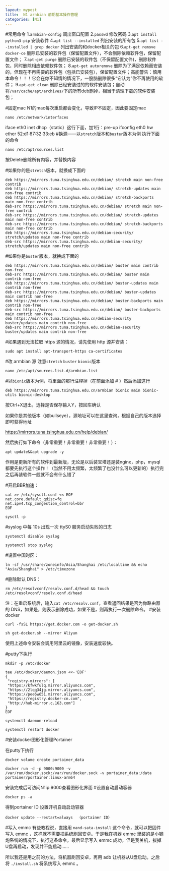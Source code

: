 ```yaml
---
layout: mypost
title:  N1 arnbian 前期基本操作管理
categories: [N1]
---
```

#常用命令
1.`armbian-config` 调出窗口配置
2.`passwd` 修改密码
3.`apt install python3-pip` 安装软件
4.`apt list --installed` 列出安装的所有包
5.`apt list --installed | grep docker` 列出安装的和docker相关的包
6.`apt-get remove docker-ce` 删除已安装的软件包（保留配置文件），不会删除依赖软件包，保留配置文件；
7.`apt-get purge` 删除已安装的软件包（不保留配置文件)，删除软件包，同时删除相应依赖软件包；
8.`apt-get autoremove` 删除为了满足依赖而安装的，但现在不再需要的软件包（包括已安装包），保留配置文件；高能警告：慎用本命令！！！它会在你不知情的情况下，一股脑删除很多“它认为”你不再使用的软件；
9.`apt-get clean` 删除已经安装过的的软件安装包；自动将`/var/cache/apt/archives/`下的所有deb删掉，相当于清理下载的软件安装包；

#固定mac
N1的mac每次重启都会变化，导致IP不固定，因此要固定mac

    nano /etc/network/interfaces

iface eth0 inet dhcp（static）这行下面，加1行：pre-up ifconfig eth0 hw ether 52:d1:87:32:33:eb
#换源——以`stretch`版本和`buster`版本为例
执行下面的命令

    nano /etc/apt/sources.list

按Delete删除所有内容，并替换内容


#如果你的是`stretch`版本，就换成下面的

    deb https://mirrors.tuna.tsinghua.edu.cn/debian/ stretch main non-free contrib
    deb https://mirrors.tuna.tsinghua.edu.cn/debian/ stretch-updates main non-free contrib
    deb https://mirrors.tuna.tsinghua.edu.cn/debian/ stretch-backports main non-free contrib
    deb-src https://mirrors.tuna.tsinghua.edu.cn/debian/ stretch main non-free contrib
    deb-src https://mirrors.tuna.tsinghua.edu.cn/debian/ stretch-updates main non-free contrib
    deb-src https://mirrors.tuna.tsinghua.edu.cn/debian/ stretch-backports main non-free contrib
    deb https://mirrors.tuna.tsinghua.edu.cn/debian-security/ stretch/updates main non-free contrib
    deb-src https://mirrors.tuna.tsinghua.edu.cn/debian-security/ stretch/updates main non-free contrib

#如果你是`buster`版本，就换成下面的

    deb https://mirrors.tuna.tsinghua.edu.cn/debian/ buster main contrib non-free
    deb-src https://mirrors.tuna.tsinghua.edu.cn/debian/ buster main contrib non-free
    deb https://mirrors.tuna.tsinghua.edu.cn/debian/ buster-updates main contrib non-free
    deb-src https://mirrors.tuna.tsinghua.edu.cn/debian/ buster-updates main contrib non-free
    deb https://mirrors.tuna.tsinghua.edu.cn/debian/ buster-backports main contrib non-free
    deb-src https://mirrors.tuna.tsinghua.edu.cn/debian/ buster-backports main contrib non-free
    deb https://mirrors.tuna.tsinghua.edu.cn/debian-security buster/updates main contrib non-free
    deb-src https://mirrors.tuna.tsinghua.edu.cn/debian-security buster/updates main contrib non-free

#如果遇到无法拉取 https 源的情况，请先使用 http 源并安装：

 `sudo apt install apt-transport-https ca-certificates`

#改 armbian 源  注意`stretch` `buster` `bionic`版本

    nano /etc/apt/sources.list.d/armbian.list

#以`bionic`版本为例，将里面的那行注释掉（在前面添加 # ）然后添加这行

    deb https://mirrors.tuna.tsinghua.edu.cn/armbian bionic main bionic-utils bionic-desktop
   

按Ctrl+X退出，选择是否保存输入Y，按回车确认

如果你是其他版本（如bullseye），源地址可以在这里查询，根据自己的版本选择即可获得地址

https://mirrors.tuna.tsinghua.edu.cn/help/debian/

然后执行如下命令（非常重要！非常重要！非常重要！）：

    apt update&&apt upgrade -y

作用是更新所有的软件到最新版，无论是以后装宝塔还是装nginx，php，mysql都要先执行这个操作！（当然不用太频繁，太频繁了也没什么可以更新的）执行完之后再装软件一般就不会有什么错了

#开启BBR加速：

    cat >> /etc/sysctl.conf << EOF
    net.core.default_qdisc=fq
    net.ipv4.tcp_congestion_control=bbr
    EOF

    sysctl -p

#syslog 中每 10s 出现一次 ttyS0 服务启动失败的日志

    systemctl disable syslog

    systemctl stop syslog

#设置中国时区：

    ln -sf /usr/share/zoneinfo/Asia/Shanghai /etc/localtime && echo "Asia/Shanghai" > /etc/timezone

#删除默认 DNS：

    rm /etc/resolvconf/resolv.conf.d/head && touch /etc/resolvconf/resolv.conf.d/head

注：在重启系统后，输入`cat /etc/resolv.conf`，查看返回结果是否为你路由器的 DNS，如果是，则表示删除成功，如果不是，则再执行一次删除命令。
#安装docker

    curl -fsSL https://get.docker.com -o get-docker.sh

    sh get-docker.sh --mirror Aliyun


使用上述命令安装会调用阿里云的镜像，安装速度较快。

#putty下执行

    mkdir -p /etc/docker

    tee /etc/docker/daemon.json <<-'EOF'
    {
     "registry-mirrors": [
     "https://kfwkfulq.mirror.aliyuncs.com",
     "https://2lqq34jg.mirror.aliyuncs.com",
     "https://pee6w651.mirror.aliyuncs.com",
     "https://registry.docker-cn.com",
     "http://hub-mirror.c.163.com"]
    }
    EOF

    systemctl daemon-reload

    systemctl restart docker



#安装docker图形化管理Portainer  

在putty下执行

    docker volume create portainer_data

    docker run -d -p 9000:9000 -v /var/run/docker.sock:/var/run/docker.sock -v portainer_data:/data portainer/portainer:linux-arm64


安装完成后可访问N1ip:9000查看图形化界面
#设置自动启动容器

    docker ps -a

得到portainer ID 设置开机自动启动容器

    docker update --restart=always  （portainer ID）

#写入 emmc
有些教程说，直接用 `nand-sata-install` 这个命令，就可以把固件写入 emmc ，这样就不需要把系统刷回安卓。于是我在机器 emmc 里装的是小钢炮系统的情况下，执行这条命令，最后显示写入 emmc 成功。但是我关机，拔掉 U盘再启动，发现并不能启动……

所以我还是用之前的方法，将机器刷回安卓，再用 adb 让机器从U盘启动。之后将 `./install.sh` 将系统写入 emmc 。
